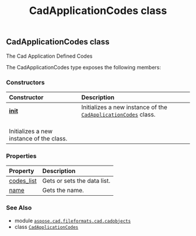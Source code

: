 ﻿---
title: CadApplicationCodes class
second_title: Aspose.CAD for Python via .NET API References
description: 
type: docs
weight: 270
url: /python-net/aspose.cad.fileformats.cad.cadobjects/cadapplicationcodes/
is_root: false
---

## CadApplicationCodes class

The Cad Application Defined Codes



The CadApplicationCodes type exposes the following members:

### Constructors
| Constructor | Description |
| :- | :- |
| [__init__](/cad/python-net/aspose.cad.fileformats.cad.cadobjects/cadapplicationcodes/__init__/#str) | Initializes a new instance of the [`CadApplicationCodes`](/cad/python-net/aspose.cad.fileformats.cad.cadobjects/cadapplicationcodes) class.<br/>Initializes a new instance of the class. |


### Properties
| Property | Description |
| :- | :- |
| [codes_list](/cad/python-net/aspose.cad.fileformats.cad.cadobjects/cadapplicationcodes/codes_list) | Gets or sets the data list. |
| [name](/cad/python-net/aspose.cad.fileformats.cad.cadobjects/cadapplicationcodes/name) | Gets the name. |



### See Also
* module [`aspose.cad.fileformats.cad.cadobjects`](..)
* class [`CadApplicationCodes`](/cad/python-net/aspose.cad.fileformats.cad.cadobjects/cadapplicationcodes)

